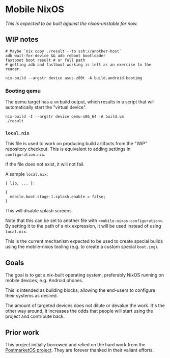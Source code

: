 Mobile NixOS
============

*This is expected to be built against the nixos-unstable for now.*


WIP notes
---------

```
# Maybe `nix copy ./result --to ssh://another-host`
adb wait-for-device && adb reboot bootloader
fastboot boot result # or full path
# getting adb and fastboot working is left as an exercise to the reader.
```

```
nix-build --argstr device asus-z00t -A build.android-bootimg
```

### Booting qemu

The qemu target has a `vm` build output, which results in a script that will
automatically start the "virtual device".

```
nix-build -I --argstr device qemu-x86_64 -A build.vm
./result
```

### `local.nix`

This file is used to work on producing build artifacts from the "WIP" repository
checkout. This is equivalent to adding settings in `configuration.nix`.

If the file does not exist, it will not fail.

A sample `local.nix`:

```
{ lib, ... }:

{
  mobile.boot.stage-1.splash.enable = false;
}
```

This will disable splash screens.

Note that this can be set to another file with `<mobile-nixos-configuration>`.
By setting it to the path of a nix expression, it will be used instead of using
`local.nix`.

This is the current mechanism expected to be used to create special builds using
the mobile-nixos tooling (e.g. to create a custom special `boot.img`).


Goals
-----

The goal is to get a nix-built operating system, preferably NixOS running on
mobile devices, e.g. Android phones.

This is intended as building blocks, allowing the end-users to configure their
systems as desired.

The amount of targeted devices does not dilute or devalue the work. It's the
other way around, it increases the odds that people will start using the project
and contribute back.


Prior work
----------

This project initially borrowed and relied on the hard work from the
[PostmarketOS project](https://postmarketos.org/). They are forever
thanked in their valiant efforts.
